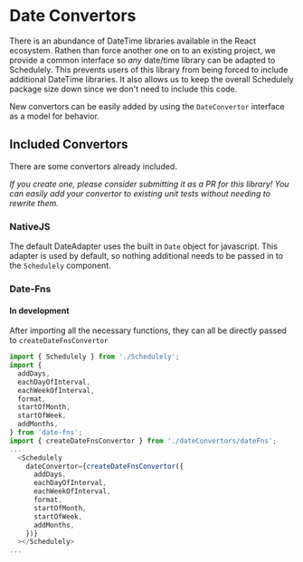# Date Convertors

There is an abundance of DateTime libraries available in the React ecosystem. Rathen than force another one on to an existing project, we provide a common interface so _any_ date/time library can be adapted to Schedulely. This prevents users of this library from being forced to include additional DateTime libraries. It also allows us to keep the overall Schedulely package size down since we don't need to include this code.

New convertors can be easily added by using the `DateConvertor` interface as a model for behavior.

## Included Convertors

There are some convertors already included.

_If you create one, please consider submitting it as a PR for this library! You can easily add your convertor to existing unit tests without needing to rewrite them._

### NativeJS

The default DateAdapter uses the built in `Date` object for javascript. This adapter is used by default, so nothing additional needs to be passed in to
the `Schedulely` component.

### Date-Fns

#### In development

After importing all the necessary functions, they can all be directly passed to `createDateFnsConvertor`

```js
import { Schedulely } from './Schedulely';
import {
  addDays,
  eachDayOfInterval,
  eachWeekOfInterval,
  format,
  startOfMonth,
  startOfWeek,
  addMonths,
} from 'date-fns';
import { createDateFnsConvertor } from './dateConvertors/dateFns';
...
  <Schedulely
    dateConvertor={createDateFnsConvertor({
      addDays,
      eachDayOfInterval,
      eachWeekOfInterval,
      format,
      startOfMonth,
      startOfWeek,
      addMonths,
    })}
  ></Schedulely>
...

```
